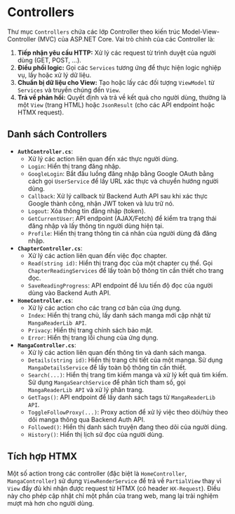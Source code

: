 # Controllers

Thư mục `Controllers` chứa các lớp Controller theo kiến trúc Model-View-Controller (MVC) của ASP.NET Core. Vai trò chính của các Controller là:

1.  **Tiếp nhận yêu cầu HTTP:** Xử lý các request từ trình duyệt của người dùng (GET, POST, ...).
2.  **Điều phối logic:** Gọi các `Services` tương ứng để thực hiện logic nghiệp vụ, lấy hoặc xử lý dữ liệu.
3.  **Chuẩn bị dữ liệu cho View:** Tạo hoặc lấy các đối tượng `ViewModel` từ `Services` và truyền chúng đến `View`.
4.  **Trả về phản hồi:** Quyết định và trả về kết quả cho người dùng, thường là một `View` (trang HTML) hoặc `JsonResult` (cho các API endpoint hoặc HTMX request).

## Danh sách Controllers

- **`AuthController.cs`**:
  - Xử lý các action liên quan đến xác thực người dùng.
  - `Login`: Hiển thị trang đăng nhập.
  - `GoogleLogin`: Bắt đầu luồng đăng nhập bằng Google OAuth bằng cách gọi `UserService` để lấy URL xác thực và chuyển hướng người dùng.
  - `Callback`: Xử lý callback từ Backend Auth API sau khi xác thực Google thành công, nhận JWT token và lưu trữ nó.
  - `Logout`: Xóa thông tin đăng nhập (token).
  - `GetCurrentUser`: API endpoint (AJAX/Fetch) để kiểm tra trạng thái đăng nhập và lấy thông tin người dùng hiện tại.
  - `Profile`: Hiển thị trang thông tin cá nhân của người dùng đã đăng nhập.
- **`ChapterController.cs`**:
  - Xử lý các action liên quan đến việc đọc chapter.
  - `Read(string id)`: Hiển thị trang đọc của một chapter cụ thể. Gọi `ChapterReadingServices` để lấy toàn bộ thông tin cần thiết cho trang đọc.
  - `SaveReadingProgress`: API endpoint để lưu tiến độ đọc của người dùng vào Backend Auth API.
- **`HomeController.cs`**:
  - Xử lý các action cho các trang cơ bản của ứng dụng.
  - `Index`: Hiển thị trang chủ, lấy danh sách manga mới cập nhật từ `MangaReaderLib API`.
  - `Privacy`: Hiển thị trang chính sách bảo mật.
  - `Error`: Hiển thị trang lỗi chung của ứng dụng.
- **`MangaController.cs`**:
  - Xử lý các action liên quan đến thông tin và danh sách manga.
  - `Details(string id)`: Hiển thị trang chi tiết của một manga. Sử dụng `MangaDetailsService` để lấy toàn bộ thông tin cần thiết.
  - `Search(...)`: Hiển thị trang tìm kiếm manga và xử lý kết quả tìm kiếm. Sử dụng `MangaSearchService` để phân tích tham số, gọi `MangaReaderLib API` và xử lý phân trang.
  - `GetTags()`: API endpoint để lấy danh sách tags từ `MangaReaderLib API`.
  - `ToggleFollowProxy(...)`: Proxy action để xử lý việc theo dõi/hủy theo dõi manga thông qua Backend Auth API.
  - `Followed()`: Hiển thị danh sách truyện đang theo dõi của người dùng.
  - `History()`: Hiển thị lịch sử đọc của người dùng.

## Tích hợp HTMX

Một số action trong các controller (đặc biệt là `HomeController`, `MangaController`) sử dụng `ViewRenderService` để trả về `PartialView` thay vì `View` đầy đủ khi nhận được request từ HTMX (có header `HX-Request`). Điều này cho phép cập nhật chỉ một phần của trang web, mang lại trải nghiệm mượt mà hơn cho người dùng.
